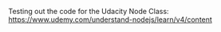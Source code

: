 Testing out the code for the Udacity Node Class:
https://www.udemy.com/understand-nodejs/learn/v4/content
